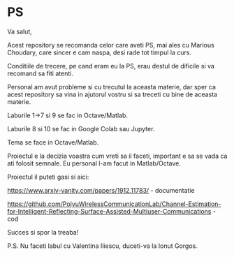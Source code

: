 # PS

Va salut,



Acest repository se recomanda celor care aveti PS, mai ales cu Marious Choudary, care sincer e cam naspa, desi rade tot timpul la curs.

Conditiile de trecere, pe cand eram eu la PS, erau destul de dificile si va recomand sa fiti atenti.

Personal am avut probleme si cu trecutul la aceasta materie, dar sper ca acest repository sa vina in ajutorul vostru si sa treceti cu bine de aceasta materie.

Laburile 1->7 si 9 se fac in Octave/Matlab.

Laburile 8 si 10 se fac in Google Colab sau Jupyter.

Tema se face in Octave/Matlab.

Proiectul e la decizia voastra cum vreti sa il faceti, important e sa se vada ca ati folosit semnale. Eu personal l-am facut in Matlab/Octave.

Proiectul il puteti gasi si aici: 

https://www.arxiv-vanity.com/papers/1912.11783/  - documentatie

https://github.com/PolyuWirelessCommunicationLab/Channel-Estimation-for-Intelligent-Reflecting-Surface-Assisted-Multiuser-Communications - cod

Succes si spor la treaba!

P.S. Nu faceti labul cu Valentina Iliescu, duceti-va la Ionut Gorgos.
